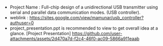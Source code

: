 - Project Name : Full-chip design of a unidirectional USB transmitter using serial and parallel data communication modes. (USB controller).
- weblink      : https://sites.google.com/view/mamunar/usb_controller?authuser=0
- project_presentation.ppt is recommended to view to get overall idea at a glance. [Project Presentation]
https://github.com/user-attachments/assets/2d470a7d-f2c4-46f0-ac09-5866a911eaab
